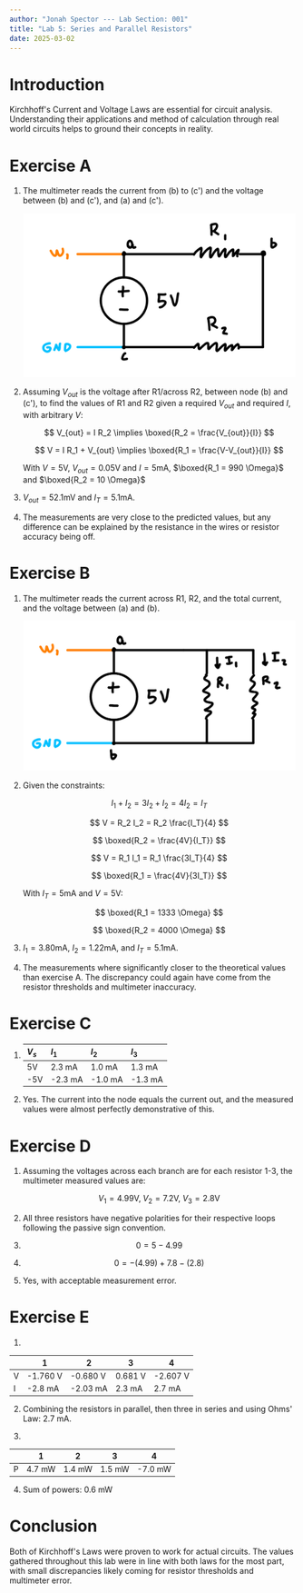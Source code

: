 ```yaml
---
author: "Jonah Spector --- Lab Section: 001"
title: "Lab 5: Series and Parallel Resistors"
date: 2025-03-02
---
```


# Introduction

Kirchhoff's Current and Voltage Laws are essential for circuit analysis.
Understanding their applications and method of calculation through real world
circuits helps to ground their concepts in reality.

# Exercise A

1) The multimeter reads the current from (b) to (c') and the voltage between (b)
   and (c'), and (a) and (c').

   ![Voltage Divider](img_1.png)

2) Assuming $V_{out}$ is the voltage after R1/across R2, between node (b) and
   (c'), to find the values of R1 and R2 given a required $V_{out}$ and required
   $I$, with arbitrary $V$:

   $$ V_{out} = I R_2 \implies \boxed{R_2 = \frac{V_{out}}{I}} $$

   $$ V = I R_1 + V_{out} \implies \boxed{R_1 = \frac{V-V_{out}}{I}} $$

   With $V = 5 \mathrm{V}$, $V_{out} = 0.05 \mathrm{V}$ and $I = 5 \mathrm{mA}$,
   $\boxed{R_1 = 990 \Omega}$ and $\boxed{R_2 = 10 \Omega}$

3) ${V_{out} = 52.1 \mathrm{mV}}$ and ${I_T = 5.1 \mathrm{mA}}$.

4) The measurements are very close to the predicted values, but any difference
   can be explained by the resistance in the wires or resistor accuracy being
   off.

# Exercise B

1) The multimeter reads the current across R1, R2, and the total current, and
   the voltage between (a) and (b).

   ![Current Divider](img_2.png)

2) Given the constraints:

   $$ I_1 + I_2 = 3 I_2 + I_2 = 4 I_2 = I_T $$

   $$ V = R_2 I_2 = R_2 \frac{I_T}{4} $$

   $$ \boxed{R_2 = \frac{4V}{I_T}} $$ 

   $$ V = R_1 I_1 = R_1 \frac{3I_T}{4} $$

   $$ \boxed{R_1 = \frac{4V}{3I_T}} $$

   With $I_T = 5 \mathrm{mA}$ and $V=5 \mathrm{V}$:

   $$ \boxed{R_1 = 1333 \Omega} $$

   $$ \boxed{R_2 = 4000 \Omega} $$ 

3) $I_1 = 3.80 \mathrm{mA}$, $I_2 = 1.22 \mathrm{mA}$, and $I_T = 5.1 \mathrm{mA}$.

4) The measurements where significantly closer to the theoretical values than
   exercise A. The discrepancy could again have come from the resistor
   thresholds and multimeter inaccuracy.

# Exercise C

1) | $V_s$ | $I_1$   | $I_2$   | $I_3$   |
   |-------|---------|---------|---------|
   | 5V    | 2.3 mA  | 1.0 mA  | 1.3 mA  |
   | -5V   | -2.3 mA | -1.0 mA | -1.3 mA |

2) Yes. The current into the node equals the current out, and the measured
   values were almost perfectly demonstrative of this.

# Exercise D

1) Assuming the voltages across each branch are for each resistor 1-3, the
   multimeter measured values are:

   $$ V_1 = 4.99 \mathrm{V}, \; V_2 = 7.2 \mathrm{V}, \; V_3 = 2.8 \mathrm{V} $$
   
2) All three resistors have negative polarities for their respective loops
   following the passive sign convention.

3) $$ 0 = 5 - 4.99 $$

4) $$ 0 = -(4.99) + 7.8 -(2.8) $$

5) Yes, with acceptable measurement error.

# Exercise E

1)

|   | 1        | 2        | 3       | 4        |
|---|----------|----------|---------|----------|
| V | -1.760 V | -0.680 V | 0.681 V | -2.607 V |
| I | -2.8 mA  | -2.03 mA | 2.3 mA  | 2.7 mA   |

2) Combining the resistors in parallel, then three in series and using Ohms'
   Law: 2.7 mA.

3)   

|   | 1      | 2      | 3      | 4       |
|---|--------|--------|--------|---------|
| P | 4.7 mW | 1.4 mW | 1.5 mW | -7.0 mW |

4) Sum of powers: 0.6 mW

# Conclusion

Both of Kirchhoff's Laws were proven to work for actual circuits. The values
gathered throughout this lab were in line with both laws for the most part, with
small discrepancies likely coming for resistor thresholds and multimeter error.










